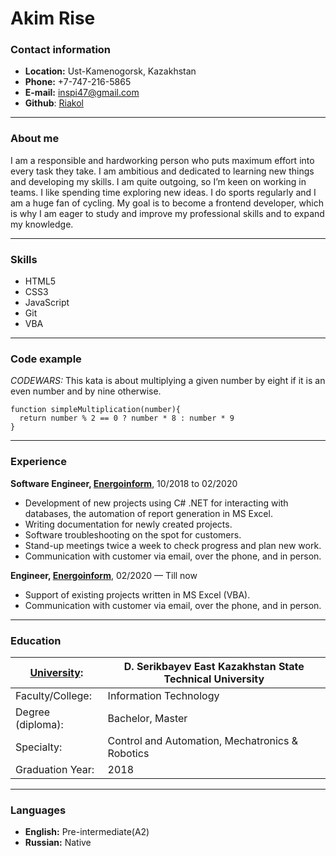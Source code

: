 # Akim Rise

### Contact information

- **Location:** Ust-Kamenogorsk, Kazakhstan
- **Phone:** +7-747-216-5865
- **E-mail:** [inspi47@gmail.com](mailto:inspi47@gmail.com)
- **Github**: [Riakol](https://github.com/Riakol)

***
### About me

I am a responsible and hardworking person who puts maximum effort into every task they take. I am ambitious and dedicated to learning new things and developing my skills. I am quite outgoing, so I’m keen on working in teams. I like spending time exploring new ideas. I do sports regularly and I am a huge fan of cycling. My goal is to become a frontend developer, which is why I am eager to study and improve my professional skills and to expand my knowledge.

***
### Skills 
- HTML5
- CSS3
- JavaScript 
- Git
- VBA

***
### Code example
_CODEWARS:_
This kata is about multiplying a given number by eight if it is an even number and by nine otherwise.
```
function simpleMultiplication(number){
  return number % 2 == 0 ? number * 8 : number * 9
}
```

***
### Experience

**Software Engineer, [Energoinform](https://energoinform.kz/index.php/ru/branches)**, 10/2018 to 02/2020
- Development of new projects using C# .NET for interacting with databases, the automation of report generation in MS Excel.
- Writing documentation for newly created projects.
- Software troubleshooting on the spot for customers.
- Stand-up meetings twice a week to check progress and plan new work.
- Communication with customer via email, over the phone, and in person.

**Engineer, [Energoinform](https://energoinform.kz/index.php/ru/branches)**, 02/2020 — Till now
- Support of existing projects written in MS Excel (VBA).
- Communication with customer via email, over the phone, and in person.

---
### Education

|[University](https://www.ektu.kz/?lang=en):  | D. Serikbayev East Kazakhstan State Technical University |  
|-----------------|------------------------------------------------|
|Faculty/College: | Information Technology                         |
|Degree (diploma):| Bachelor, Master                               |  
|Specialty:       | Control and Automation, Mechatronics & Robotics|  
| Graduation Year:| 2018                                           |

---  
### Languages
- **English:** Pre-intermediate(A2)
- **Russian:** Native